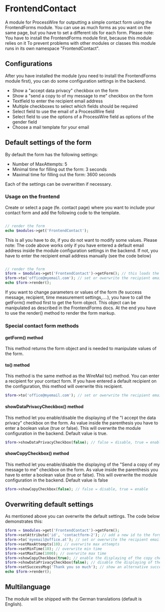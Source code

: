 # FrontendContact
A module for ProcessWire for outputting a simple contact form using the FrontendForms module.
You can use as much forms as you want on the same page, but you have to set a different ids for each form.
Please note: You have to install the FrontendForms module first, because this module relies on it
To prevent problems with other modules or classes this module runs in its own namespace "FrontendContact".

## Configurations
After you have installed the module (you need to install the FrontendForms module first), you can do some configuration settings in the backend.

* Show a "accept data privacy" checkbox on the form
* Show a "send a copy to of my message to me" checkbox on the form
* Textfield to enter the recipient email address
* Multiple checkboxes to select which fields should be required
* Select field to use the email of a ProcessWire field
* Select field to use the options of a ProcessWire field as options of the gender field
* Choose a mail template for your email

## Default settings of the form
By default the form has the following settings:

* Number of MaxAttempts: 5
* Minimal time for filling out the form: 3 seconds
* Maximal time for filling out the form: 3600 seconds

Each of the settings can be overwritten if necessary.

### Usage on the frontend

Create or select a page (fe. contact page) where you want to include your contact form and add the following code to the template.

```php

// render the form
echo $modules->get('FrontendContact');

```

This is all you have to do, if you do not want to modify some values.
Please note: The code above works only if you have entered a default email address inside the module configuration settings in the backend.
If not, you have to enter the recipient email address manually (see the code below)

```php

// render the form
$form = $modules->get('FrontendContact')->getForm(); // this loads the form object for further manipulation
$form->to('office@myemail.com'); // set or owerwrite the recipient email address
echo $form->render();
```

If you want to change parameters or values of the form (fe success message, recipient, time measurement settings,....), you have to call the getForm() method first to get the form object.
This object can be manipulated as described in the FrontendForms docs.
At the end you have to use the render() method to render the form markup.

### Special contact form methods

#### getForm() method
This method returns the form object and is needed to manipulate values of the form.

#### to() method
This method is the same method as the WireMail to() method. You can enter a recipient for your contact form.
If you have entered a default recipient on the configuration, this method will overwrite this recipient.

```php
$form->to('office@myemail.com'); // set or owerwrite the recipient email address
```
#### showDataPrivacyCheckbox() method
This method let you enable/disable the displaying of the "I accept the data privacy" checkbox on the form. As value inside the parenthesis you have to enter a boolean value (true or false).
This will overwrite the module configuration in the backend.
Default value is true.

```php
$form->showDataPrivacyCheckbox(false); // false = disable, true = enable
```

#### showCopyCheckbox() method
This method let you enable/disable the displaying of the "Send a copy of my message to me" checkbox on the form. As value inside the parenthesis you have to enter a boolean value (true or false).
This will overwrite the module configuration in the backend.
Default value is false

```php
$form->showCopyCheckbox(false); // false = disable, true = enable
```

## Overwriting default settings
As mentioned above you can overwrite the default settings. The code below demonstrates this:

```php
$form = $modules->get('FrontendContact')->getForm();
$form->setAttribute('id', 'contactform-2'); // add a new id to the form -> necessary if you have 2 forms on the same page
$form->to('myemail@office.at'); // set or owerwrite the recipient email address
$form->setMaxAttempts(10); // overwrite max attempts
$form->setMinTime(10); // overwrite min time
$form->setMaxTime(1000); // overwrite max time
$form->showCopyCheckbox(true); // enable the displaying of the copy checkbox
$form->showDataPrivacyCheckbox(false); // disable the displaying of the data privacy checkbox
$form->setSuccessMsg('Thank you so much'); // show an alternative success message.
echo $form->render();
```


## Multilanguage
The module will be shipped with the German translations (default is English).
